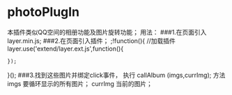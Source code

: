 # photoPlugIn
本插件类似QQ空间的相册功能及图片旋转功能；
用法：
###1.在页面引入layer.min.js;
###2.在页面引入插件；
;!function(){
    //加载插件
    layer.use('extend/layer.ext.js',function(){

    });
}();
###3.找到这些图片并绑定click事件，
执行   callAlbum (imgs,currImg);  方法
imgs 要循环显示的所有图片；
currImg 当前的图片；
